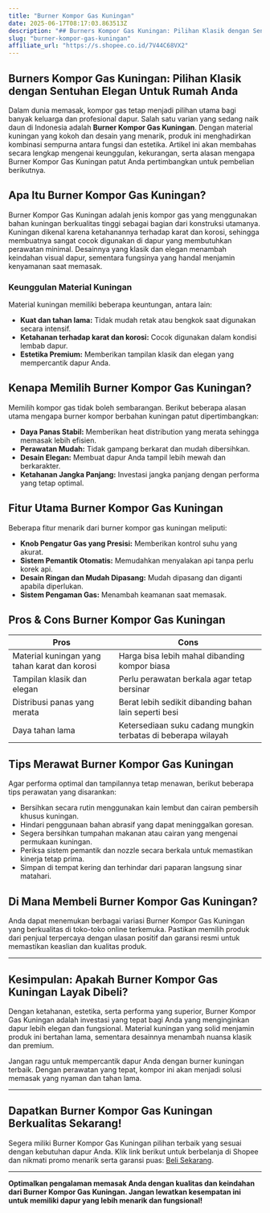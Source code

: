 ```yaml
---
title: "Burner Kompor Gas Kuningan"
date: 2025-06-17T08:17:03.863513Z
description: "## Burners Kompor Gas Kuningan: Pilihan Klasik dengan Sentuhan Elegan Untuk Rumah Anda..."
slug: "burner-kompor-gas-kuningan"
affiliate_url: "https://s.shopee.co.id/7V44C68VX2"
---
```

## Burners Kompor Gas Kuningan: Pilihan Klasik dengan Sentuhan Elegan Untuk Rumah Anda

Dalam dunia memasak, kompor gas tetap menjadi pilihan utama bagi banyak keluarga dan profesional dapur. Salah satu varian yang sedang naik daun di Indonesia adalah **Burner Kompor Gas Kuningan**. Dengan material kuningan yang kokoh dan desain yang menarik, produk ini menghadirkan kombinasi sempurna antara fungsi dan estetika. Artikel ini akan membahas secara lengkap mengenai keunggulan, kekurangan, serta alasan mengapa Burner Kompor Gas Kuningan patut Anda pertimbangkan untuk pembelian berikutnya.

## Apa Itu Burner Kompor Gas Kuningan?

Burner Kompor Gas Kuningan adalah jenis kompor gas yang menggunakan bahan kuningan berkualitas tinggi sebagai bagian dari konstruksi utamanya. Kuningan dikenal karena ketahanannya terhadap karat dan korosi, sehingga membuatnya sangat cocok digunakan di dapur yang membutuhkan perawatan minimal. Desainnya yang klasik dan elegan menambah keindahan visual dapur, sementara fungsinya yang handal menjamin kenyamanan saat memasak.

### Keunggulan Material Kuningan

Material kuningan memiliki beberapa keuntungan, antara lain:
- **Kuat dan tahan lama:** Tidak mudah retak atau bengkok saat digunakan secara intensif.
- **Ketahanan terhadap karat dan korosi:** Cocok digunakan dalam kondisi lembab dapur.
- **Estetika Premium:** Memberikan tampilan klasik dan elegan yang mempercantik dapur Anda.

## Kenapa Memilih Burner Kompor Gas Kuningan?

Memilih kompor gas tidak boleh sembarangan. Berikut beberapa alasan utama mengapa burner kompor berbahan kuningan patut dipertimbangkan:

- **Daya Panas Stabil:** Memberikan heat distribution yang merata sehingga memasak lebih efisien.
- **Perawatan Mudah:** Tidak gampang berkarat dan mudah dibersihkan.
- **Desain Elegan:** Membuat dapur Anda tampil lebih mewah dan berkarakter.
- **Ketahanan Jangka Panjang:** Investasi jangka panjang dengan performa yang tetap optimal.

## Fitur Utama Burner Kompor Gas Kuningan

Beberapa fitur menarik dari burner kompor gas kuningan meliputi:
- **Knob Pengatur Gas yang Presisi:** Memberikan kontrol suhu yang akurat.
- **Sistem Pemantik Otomatis:** Memudahkan menyalakan api tanpa perlu korek api.
- **Desain Ringan dan Mudah Dipasang:** Mudah dipasang dan diganti apabila diperlukan.
- **Sistem Pengaman Gas:** Menambah keamanan saat memasak.

## Pros & Cons Burner Kompor Gas Kuningan

| **Pros**                                   | **Cons**                                      |
|--------------------------------------------|------------------------------------------------|
| Material kuningan yang tahan karat dan korosi | Harga bisa lebih mahal dibanding kompor biasa |
| Tampilan klasik dan elegan                | Perlu perawatan berkala agar tetap bersinar |
| Distribusi panas yang merata             | Berat lebih sedikit dibanding bahan lain seperti besi |
| Daya tahan lama                          | Ketersediaan suku cadang mungkin terbatas di beberapa wilayah |

## Tips Merawat Burner Kompor Gas Kuningan

Agar performa optimal dan tampilannya tetap menawan, berikut beberapa tips perawatan yang disarankan:
- Bersihkan secara rutin menggunakan kain lembut dan cairan pembersih khusus kuningan.
- Hindari penggunaan bahan abrasif yang dapat meninggalkan goresan.
- Segera bersihkan tumpahan makanan atau cairan yang mengenai permukaan kuningan.
- Periksa sistem pemantik dan nozzle secara berkala untuk memastikan kinerja tetap prima.
- Simpan di tempat kering dan terhindar dari paparan langsung sinar matahari.

## Di Mana Membeli Burner Kompor Gas Kuningan?

Anda dapat menemukan berbagai variasi Burner Kompor Gas Kuningan yang berkualitas di toko-toko online terkemuka. Pastikan memilih produk dari penjual terpercaya dengan ulasan positif dan garansi resmi untuk memastikan keaslian dan kualitas produk.

---

## Kesimpulan: Apakah Burner Kompor Gas Kuningan Layak Dibeli?

Dengan ketahanan, estetika, serta performa yang superior, Burner Kompor Gas Kuningan adalah investasi yang tepat bagi Anda yang menginginkan dapur lebih elegan dan fungsional. Material kuningan yang solid menjamin produk ini bertahan lama, sementara desainnya menambah nuansa klasik dan premium.

Jangan ragu untuk mempercantik dapur Anda dengan burner kuningan terbaik. Dengan perawatan yang tepat, kompor ini akan menjadi solusi memasak yang nyaman dan tahan lama.

---

## Dapatkan Burner Kompor Gas Kuningan Berkualitas Sekarang!

Segera miliki Burner Kompor Gas Kuningan pilihan terbaik yang sesuai dengan kebutuhan dapur Anda. Klik link berikut untuk berbelanja di Shopee dan nikmati promo menarik serta garansi puas: [Beli Sekarang](https://s.shopee.co.id/7V44C68VX2).

---

**Optimalkan pengalaman memasak Anda dengan kualitas dan keindahan dari Burner Kompor Gas Kuningan. Jangan lewatkan kesempatan ini untuk memiliki dapur yang lebih menarik dan fungsional!**